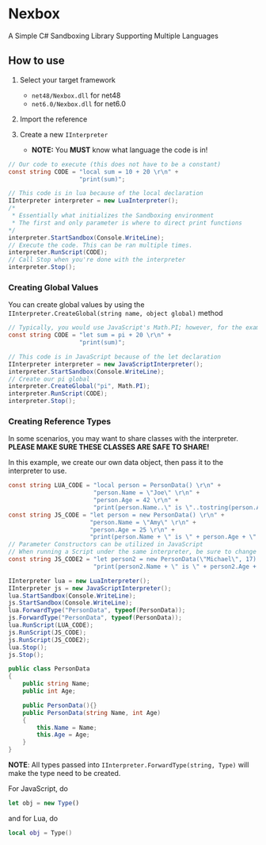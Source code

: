 # Nexbox
A Simple C# Sandboxing Library Supporting Multiple Languages

## How to use

1) Select your target framework
    
    + `net48/Nexbox.dll` for net48
    + `net6.0/Nexbox.dll` for net6.0
2) Import the reference
3) Create a new `IInterpreter`
    
    + **NOTE:** You **MUST** know what language the code is in!

```cs
// Our code to execute (this does not have to be a constant)
const string CODE = "local sum = 10 + 20 \r\n" +
                    "print(sum)";

// This code is in lua because of the local declaration
IInterpreter interpreter = new LuaInterpreter();
/*
 * Essentially what initializes the Sandboxing environment
 * The first and only parameter is where to direct print functions
*/
interpreter.StartSandbox(Console.WriteLine);
// Execute the code. This can be ran multiple times.
interpreter.RunScript(CODE);
// Call Stop when you're done with the interpreter
interpreter.Stop();
```

### Creating Global Values

You can create global values by using the `IInterpreter.CreateGlobal(string name, object global)` method

```cs
// Typically, you would use JavaScript's Math.PI; however, for the example, we will make our own
const string CODE = "let sum = pi + 20 \r\n" +
                    "print(sum)";

// This code is in JavaScript because of the let declaration
IInterpreter interpreter = new JavaScriptInterpreter();
interpreter.StartSandbox(Console.WriteLine);
// Create our pi global
interpreter.CreateGlobal("pi", Math.PI);
interpreter.RunScript(CODE);
interpreter.Stop();
```

### Creating Reference Types

In some scenarios, you may want to share classes with the interpreter. **PLEASE MAKE SURE THESE CLASSES ARE SAFE TO SHARE!**

In this example, we create our own data object, then pass it to the interpreter to use.

```cs
const string LUA_CODE = "local person = PersonData() \r\n" +
                        "person.Name = \"Joe\" \r\n" +
                        "person.Age = 42 \r\n" +
                        "print(person.Name..\" is \"..tostring(person.Age)..\" years old!\")";
const string JS_CODE = "let person = new PersonData() \r\n" +
                       "person.Name = \"Amy\" \r\n" +
                       "person.Age = 25 \r\n" +
                       "print(person.Name + \" is \" + person.Age + \" years old!\")";
// Parameter Constructors can be utilized in JavaScript
// When running a Script under the same interpreter, be sure to change variable names!
const string JS_CODE2 = "let person2 = new PersonData(\"Michael\", 17) \r\n" +
                        "print(person2.Name + \" is \" + person2.Age + \" years old!\")";

IInterpreter lua = new LuaInterpreter();
IInterpreter js = new JavaScriptInterpreter();
lua.StartSandbox(Console.WriteLine);
js.StartSandbox(Console.WriteLine);
lua.ForwardType("PersonData", typeof(PersonData));
js.ForwardType("PersonData", typeof(PersonData));
lua.RunScript(LUA_CODE);
js.RunScript(JS_CODE);
js.RunScript(JS_CODE2);
lua.Stop();
js.Stop();

public class PersonData
{
    public string Name;
    public int Age;

    public PersonData(){}
    public PersonData(string Name, int Age)
    {
        this.Name = Name;
        this.Age = Age;
    }
}
```

**NOTE**: All types passed into `IInterpreter.ForwardType(string, Type)` will make the type need to be created.

For JavaScript, do

```js
let obj = new Type()
```

and for Lua, do

```lua
local obj = Type()
```
